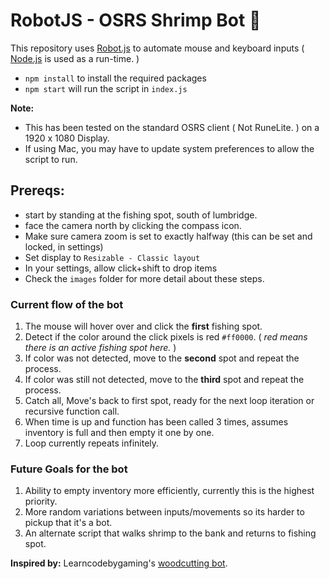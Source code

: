 # RobotJS - OSRS Shrimp Bot 🦐

This repository uses [Robot.js](https://robotjs.io/) to automate mouse and keyboard inputs ( [Node.js](https://nodejs.org/en) is used as a run-time. )

- `npm install` to install the required packages
- `npm start` will run the script in `index.js`

**Note:**

- This has been tested on the standard OSRS client ( Not RuneLite. ) on a 1920 x 1080 Display.
- If using Mac, you may have to update system preferences to allow the script to run.

## Prereqs:

- start by standing at the fishing spot, south of lumbridge.
- face the camera north by clicking the compass icon.
- Make sure camera zoom is set to exactly halfway (this can be set and locked, in settings)
- Set display to `Resizable - Classic layout`
- In your settings, allow click+shift to drop items
- Check the `images` folder for more detail about these steps.

### Current flow of the bot

1. The mouse will hover over and click the **first** fishing spot.
2. Detect if the color around the click pixels is red `#ff0000`. ( _red means there is an active fishing spot here._ )
3. If color was not detected, move to the **second** spot and repeat the process.
4. If color was still not detected, move to the **third** spot and repeat the process.
5. Catch all, Move's back to first spot, ready for the next loop iteration or recursive function call.
6. When time is up and function has been called 3 times, assumes inventory is full and then empty it one by one.
7. Loop currently repeats infinitely.

### Future Goals for the bot

1. Ability to empty inventory more efficiently, currently this is the highest priority.
2. More random variations between inputs/movements so its harder to pickup that it's a bot.
3. An alternate script that walks shrimp to the bank and returns to fishing spot.

**Inspired by:** Learncodebygaming's [woodcutting bot](https://github.com/learncodebygaming/woodcutter).

